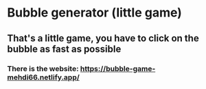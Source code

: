 # Bubble generator (little game)
## That's a little game, you have to click on the bubble as fast as possible
### There is the website: https://bubble-game-mehdi66.netlify.app/

